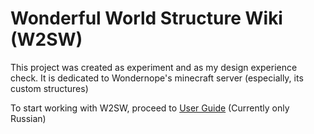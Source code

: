 # Wonderful World Structure Wiki (W2SW)

This project was created as experiment and as my design experience check. It is dedicated to Wondernope's minecraft server (especially, its custom structures)

To start working with W2SW, proceed to [User Guide](docs/guide.md) (Currently only Russian)